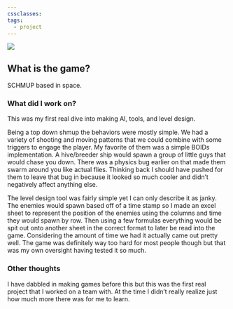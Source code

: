 ```yaml
---
cssclasses: 
tags:
  - project
---
```


<div id='stars2'></div>
<div id='stars3'></div>
<div id='stars4'></div>

![](https://www.youtube.com/watch?v=wM3hRoneoVg)


## What is the game?

SCHMUP based in space.

### What did I work on?

This was my first real dive into making AI, tools, and level design.

Being a top down shmup the behaviors were mostly simple. We had a variety of shooting and moving patterns that we could combine with some triggers to engage the player. My favorite of them was a simple BOIDs implementation. A hive/breeder ship would spawn a group of little guys that would chase you down. There was a physics bug earlier on that made them swarm around you like actual flies. Thinking back I should have pushed for them to leave that bug in because it looked so much cooler and didn’t negatively affect anything else.

The level design tool was fairly simple yet I can only describe it as janky. The enemies would spawn based off of a time stamp so I made an excel sheet to represent the position of the enemies using the columns and time they would spawn by row. Then using a few formulas everything would be spit out onto another sheet in the correct format to later be read into the game. Considering the amount of time we had it actually came out pretty well. The game was definitely way too hard for most people though but that was my own oversight having tested it so much.

### Other thoughts

I have dabbled in making games before this but this was the first real project that I worked on a team with. At the time I didn’t really realize just how much more there was for me to learn.